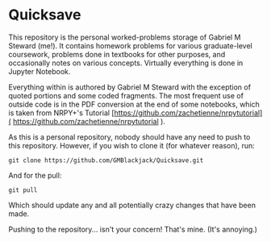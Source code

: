 # Quicksave

This repository is the personal worked-problems storage of Gabriel M Steward (me!). It contains homework problems for various graduate-level coursework, problems done in textbooks for other purposes, and occasionally notes on various concepts. Virtually everything is done in Jupyter Notebook. 

Everything within is authored by Gabriel M Steward with the exception of quoted portions and some coded fragments. The most frequent use of outside code is in the PDF conversion at the end of some notebooks, which is taken from NRPY+'s Tutorial [https://github.com/zachetienne/nrpytutorial]( https://github.com/zachetienne/nrpytutorial ). 

As this is a personal repository, nobody should have any need to push to this repository. However, if you wish to clone it (for whatever reason), run:

`git clone https://github.com/GMBlackjack/Quicksave.git`

And for the pull:

`git pull`

Which should update any and all potentially crazy changes that have been made. 

Pushing to the repository... isn't your concern! That's mine. (It's annoying.)
